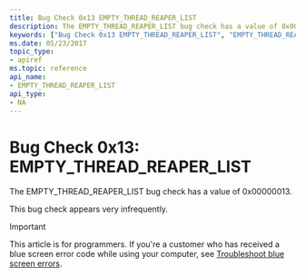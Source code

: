 ```yaml
---
title: Bug Check 0x13 EMPTY_THREAD_REAPER_LIST
description: The EMPTY_THREAD_REAPER_LIST bug check has a value of 0x00000013.This bug check appears very infrequently.
keywords: ["Bug Check 0x13 EMPTY_THREAD_REAPER_LIST", "EMPTY_THREAD_REAPER_LIST"]
ms.date: 05/23/2017
topic_type:
- apiref
ms.topic: reference
api_name:
- EMPTY_THREAD_REAPER_LIST
api_type:
- NA
---
```


# Bug Check 0x13: EMPTY\_THREAD\_REAPER\_LIST


The EMPTY\_THREAD\_REAPER\_LIST bug check has a value of 0x00000013.

This bug check appears very infrequently.

> [!IMPORTANT]
> This article is for programmers. If you're a customer who has received a blue screen error code while using your computer, see [Troubleshoot blue screen errors](https://www.windows.com/stopcode).


 

 




